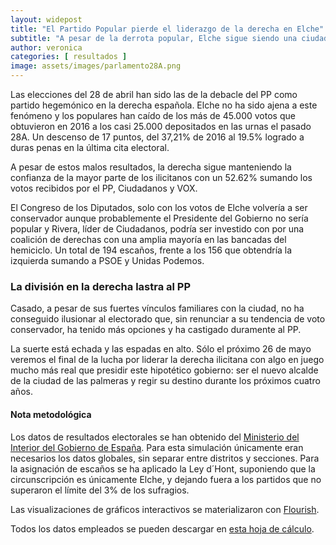 ```yaml
---
layout: widepost
title: "El Partido Popular pierde el liderazgo de la derecha en Elche"
subtitle: "A pesar de la derrota popular, Elche sigue siendo una ciudad conservadora. La fuerte irrupción de VOX y el crecimiento de Ciudadanos mantienen la mayoría en manos de la derecha"
author: veronica 
categories: [ resultados ]
image: assets/images/parlamento28A.png
---
```

Las elecciones del 28 de abril han sido las de la debacle del PP como partido hegemónico en la derecha española. Elche no ha sido ajena a este fenómeno y los populares han caído de los más de  45.000 votos que obtuvieron en 2016 a los casi 25.000 depositados en las urnas el pasado 28A. Un descenso de 17 puntos, del 37,21% de 2016 al 19.5% logrado a duras penas en la última cita electoral.

A pesar de estos malos resultados, la derecha sigue manteniendo la confianza de la mayor parte de los ilicitanos con un 52.62% sumando los votos recibidos por el PP, Ciudadanos y VOX.

El Congreso de los Diputados, solo con los votos de Elche volvería a ser conservador aunque probablemente el Presidente del Gobierno no sería popular y Rivera, líder de Ciudadanos, podría ser investido con por una coalición de derechas con una amplia mayoría en las bancadas del hemiciclo. Un total de 194 escaños, frente a los 156 que obtendría la izquierda sumando a PSOE y Unidas Podemos.

<div class="flourish-embed" data-src="visualisation/333917"></div><script src="https://public.flourish.studio/resources/embed.js"></script>

### La división en la derecha lastra al PP

Casado, a pesar de sus fuertes vínculos familiares con la ciudad, no ha conseguido ilusionar al electorado que, sin renunciar a su tendencia de voto conservador, ha tenido más opciones y ha castigado duramente al PP.

La suerte está echada y las espadas en alto. Sólo el próximo 26 de mayo veremos el final de la lucha por liderar la derecha ilicitana con algo en juego mucho más real que presidir este hipotético gobierno: ser el nuevo alcalde de la ciudad de las palmeras y regir su destino durante los próximos cuatro años.

<div class="alert alert-secondary" role="alert">
  <h4 class="alert-heading">Nota metodológica</h4>
  <p>Los datos de resultados electorales se han obtenido del <a href="http://www.infoelectoral.mir.es/">Ministerio del Interior del Gobierno de España</a>. Para esta simulación únicamente eran necesarios los datos globales, sin separar entre distritos y secciones. Para la asignación de escaños se ha aplicado la Ley d´Hont, suponiendo que la circunscripción es únicamente Elche, y dejando fuera a los partidos que no superaron el límite del 3% de los sufragios.</p>
  <p>Las visualizaciones de gráficos interactivos se materializaron con <a href="https://flourish.studio/">Flourish</a>.</p> 
  <p>Todos los datos empleados se pueden descargar en <a href="https://docs.google.com/spreadsheets/d/15QisXt20hQPVIIwqGwIqpbrT47dz5uED-gzQo3rxACA/edit#gid=674443035">esta hoja de cálculo</a>.</p>
</div>

